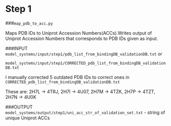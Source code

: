 # Step 1
###`map_pdb_to_acc.py`

Maps PDB IDs to Uniprot Accession Numbers(ACCs).Writes output of Uniprot Accession Numbers that corresponds to PDB IDs given as input.

###INPUT
`model_systems/input/step1/pdb_list_from_bindingDB_validationDB.txt` or

`model_systems/input/step1/CORRECTED_pdb_list_from_bindingDB_validationDB.txt` 

I manually corrected 5 outdated PDB IDs to correct ones in `CORRECTED_pdb_list_from_bindingDB_validationDB.txt`


These are:
2H7L -> 4TRJ,
2H7I -> 4U07,
2H7M -> 4TZK,
2H7P -> 4TZT,
2H7N -> 4U0K

###OUTPUT
`model_systems/output/step1/uni_acc_str_of_validation_set.txt` - string of unique Uniprot ACCs
